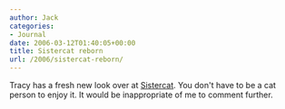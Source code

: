 ```yaml
---
author: Jack
categories:
- Journal
date: 2006-03-12T01:40:05+00:00
title: Sistercat reborn
url: /2006/sistercat-reborn/
---
```


Tracy has a fresh new look over at [Sistercat][1]. You don't have to be a cat person to enjoy it. It would be inappropriate of me to comment further. 

[1]: <http://www.sistercat.com/>